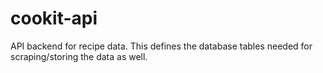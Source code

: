 # cookit-api

API backend for recipe data. This defines the database tables needed for scraping/storing the data as well.
